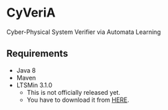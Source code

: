 # CyVeriA
Cyber-Physical System Verifier via Automata Learning

## Requirements

- Java 8
- Maven
- LTSMin 3.1.0
  - This is not officially released yet.
  - You have to download it from [HERE](https://github.com/Meijuh/ltsmin/releases/tag/v3.1.0).
